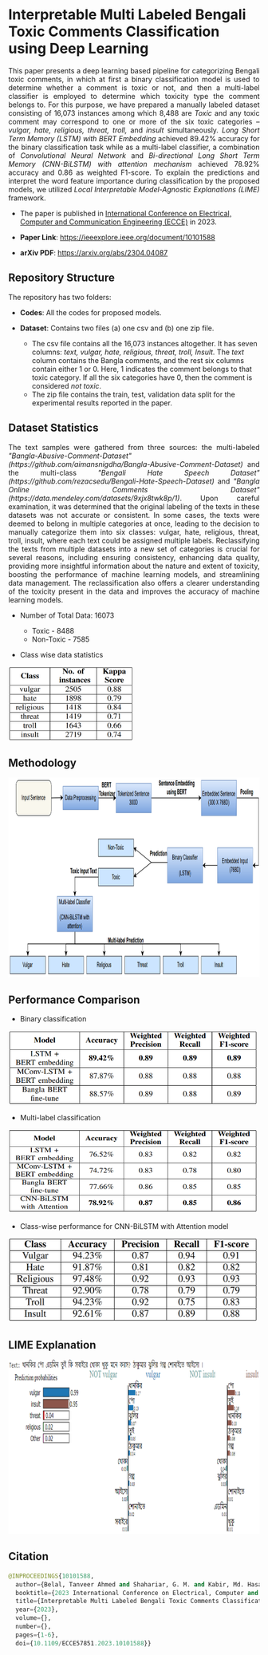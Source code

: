 #  Interpretable Multi Labeled Bengali Toxic Comments Classification using Deep Learning
<p align="justify">
This paper presents a deep learning based pipeline for categorizing Bengali toxic comments, in which at 
first a binary classification model is used to determine whether a comment is toxic or not, and then a multi-label 
classifier is employed to determine which toxicity type the comment belongs to. For this purpose, 
we have prepared a manually labeled dataset consisting of 16,073 instances among which 8,488 are <em>Toxic</em> 
and any toxic comment may correspond to one or more of the six toxic categories – <em>vulgar, hate, religious, threat, troll,</em> 
and <em>insult</em> simultaneously. <em>Long Short Term Memory (LSTM) with BERT Embedding</em> achieved 89.42% accuracy 
for the binary classification task while as a multi-label classifier, a combination of <em>Convolutional Neural Network</em> 
and <em>Bi-directional Long Short Term Memory (CNN-BiLSTM) with attention mechanism</em> achieved 78.92% accuracy and 0.86 as weighted F1-score. 
To explain the predictions and interpret the word feature importance during classification by the 
proposed models, we utilized <em>Local Interpretable Model-Agnostic Explanations (LIME)</em> framework.
</p>

- The paper is published in [International Conference on Electrical, Computer and Communication Engineering (ECCE)](https://ieeexplore.ieee.org/xpl/conhome/10101485/proceeding) in 2023.

- **Paper Link**: https://ieeexplore.ieee.org/document/10101588

- **arXiv PDF**: https://arxiv.org/abs/2304.04087

## Repository Structure

The repository has two folders:

- **Codes**: All the codes for proposed models.

- **Dataset**: Contains two files (a) one csv and (b) one zip file.
	- The csv file contains all the 16,073 instances altogether. It has seven columns: <em>text, vulgar, hate, religious, threat, troll, Insult.</em>
	The <em>text</em> column contains the Bangla comments, and the rest six columns contain either 1 or 0. Here, 1 indicates the comment belongs to that toxic category.
	If all the six categories have 0, then the comment is considered <em>not toxic</em>.
	- The zip file contains the train, test, validation data split for the experimental results reported in the paper. 


## Dataset Statistics
<p align="justify">
The text samples were gathered from three sources: the
multi-labeled <em>"Bangla-Abusive-Comment-Dataset" (https://github.com/aimansnigdha/Bangla-Abusive-Comment-Dataset)</em> and the
multi-class <em>"Bengali Hate Speech Dataset" (https://github.com/rezacsedu/Bengali-Hate-Speech-Dataset)</em> and <em>"Bangla
Online Comments Dataset" (https://data.mendeley.com/datasets/9xjx8twk8p/1)</em>. Upon careful examination, it
was determined that the original labeling of the texts in these
datasets was not accurate or consistent. In some cases, the
texts were deemed to belong in multiple categories at once,
leading to the decision to manually categorize them into six
classes: vulgar, hate, religious, threat, troll, insult, where each
text could be assigned multiple labels. Reclassifying the texts
from multiple datasets into a new set of categories is crucial
for several reasons, including ensuring consistency, enhancing
data quality, providing more insightful information about the
nature and extent of toxicity, boosting the performance of
machine learning models, and streamlining data management.
The reclassification also offers a clearer understanding of the
toxicity present in the data and improves the accuracy of
machine learning models.
</p>

- Number of Total Data: 16073

	- Toxic - 8488 
	- Non-Toxic - 7585 

- Class wise data statistics
<img src="stats.png" width="250" height="150">

## Methodology

<img src="pipeline.png" width="800" height="400">

## Performance Comparison

- Binary classification 
<img src="binary_result.png" width="500" height="150">

- Multi-label classification 
<img src="multi-label result.png" width="500" height="170">

- Class-wise performance for CNN-BiLSTM with Attention model                                              
<img src="class-wise result.png" width="500" height="170">

## LIME Explanation

<img src="example.png" width="650" height="350">


## Citation
```Python
@INPROCEEDINGS{10101588,
  author={Belal, Tanveer Ahmed and Shahariar, G. M. and Kabir, Md. Hasanul},
  booktitle={2023 International Conference on Electrical, Computer and Communication Engineering (ECCE)}, 
  title={Interpretable Multi Labeled Bengali Toxic Comments Classification using Deep Learning}, 
  year={2023},
  volume={},
  number={},
  pages={1-6},
  doi={10.1109/ECCE57851.2023.10101588}}
```
